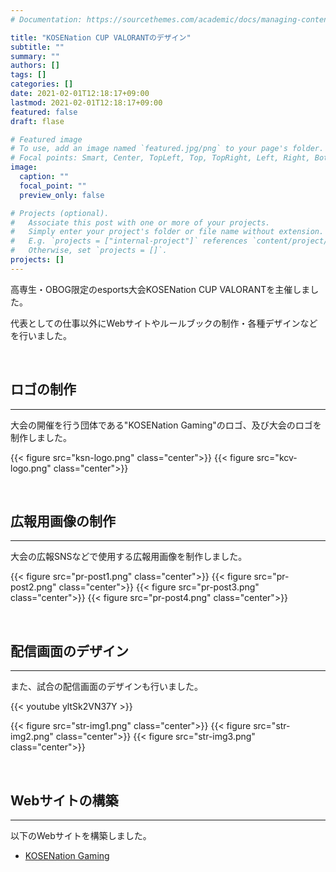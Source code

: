 ```yaml
---
# Documentation: https://sourcethemes.com/academic/docs/managing-content/

title: "KOSENation CUP VALORANTのデザイン"
subtitle: ""
summary: ""
authors: []
tags: []
categories: []
date: 2021-02-01T12:18:17+09:00
lastmod: 2021-02-01T12:18:17+09:00
featured: false
draft: flase

# Featured image
# To use, add an image named `featured.jpg/png` to your page's folder.
# Focal points: Smart, Center, TopLeft, Top, TopRight, Left, Right, BottomLeft, Bottom, BottomRight.
image:
  caption: ""
  focal_point: ""
  preview_only: false

# Projects (optional).
#   Associate this post with one or more of your projects.
#   Simply enter your project's folder or file name without extension.
#   E.g. `projects = ["internal-project"]` references `content/project/deep-learning/index.md`.
#   Otherwise, set `projects = []`.
projects: []
---
```


高専生・OBOG限定のesports大会KOSENation CUP VALORANTを主催しました。

代表としての仕事以外にWebサイトやルールブックの制作・各種デザインなどを行いました。

<br>

## ロゴの制作
---
大会の開催を行う団体である"KOSENation Gaming"のロゴ、及び大会のロゴを制作しました。

{{< figure src="ksn-logo.png" class="center">}}
{{< figure src="kcv-logo.png" class="center">}}

<br>

## 広報用画像の制作
---
大会の広報SNSなどで使用する広報用画像を制作しました。

{{< figure src="pr-post1.png" class="center">}}
{{< figure src="pr-post2.png" class="center">}}
{{< figure src="pr-post3.png" class="center">}}
{{< figure src="pr-post4.png" class="center">}}

<br>

## 配信画面のデザイン
---
また、試合の配信画面のデザインも行いました。

{{< youtube yltSk2VN37Y >}}

{{< figure src="str-img1.png" class="center">}}
{{< figure src="str-img2.png" class="center">}}
{{< figure src="str-img3.png" class="center">}}

<br>

## Webサイトの構築
---
以下のWebサイトを構築しました。
- [KOSENation Gaming](https://kosenation.netlify.app)
